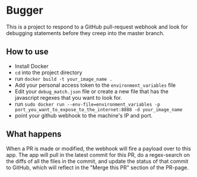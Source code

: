 # Bugger

This is a project to respond to a GitHub pull-request webhook and look for debugging statements before they creep into the master branch.

## How to use

- Install Docker
- `cd` into the project directory
- run `docker build -t your_image_name .`
- Add your personal access token to the `environment_variables` file
- Edit your `debug_match.json` file or create a new file that has the javascript regexes that you want to look for.
- run `sudo docker run --env-file=environment_variables -p port_you_want_to_expose_to_the_internet:8888 -d your_image_name`
- point your github webhook to the machine's IP and port.

## What happens

When a PR is made or modified, the webhook will fire a payload over to this app.  The app will pull in the latest commit for this PR, do a regex-search on the diffs of all the files in the commit, and update the status of that commit to GitHub, which will reflect in the "Merge this PR" section of the PR-page.
